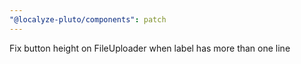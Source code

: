 ```yaml
---
"@localyze-pluto/components": patch
---
```


Fix button height on FileUploader when label has more than one line
